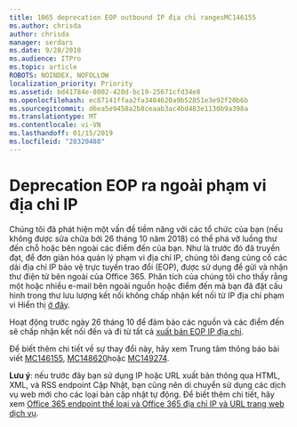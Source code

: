```yaml
---
title: 1065 deprecation EOP outbound IP địa chỉ rangesMC146155
ms.author: chrisda
author: chrisda
manager: serdars
ms.date: 9/28/2018
ms.audience: ITPro
ms.topic: article
ROBOTS: NOINDEX, NOFOLLOW
localization_priority: Priority
ms.assetid: bd41784e-8002-428d-bc19-25671cfd34e8
ms.openlocfilehash: ec87141ffaa2fa3484620a9b52851e3e92f20b6b
ms.sourcegitcommit: d6ea5e9458a2b8ceaab3ac4bd483e1130b9a398a
ms.translationtype: MT
ms.contentlocale: vi-VN
ms.lasthandoff: 01/15/2019
ms.locfileid: "28320488"
---
```

# <a name="deprecation-of-eop-outbound-ip-address-ranges"></a>Deprecation EOP ra ngoài phạm vi địa chỉ IP

Chúng tôi đã phát hiện một vấn đề tiềm năng với các tổ chức của bạn (nếu không được sửa chữa bởi 26 tháng 10 năm 2018) có thể phá vỡ luồng thư đến chỗ hoặc bên ngoài các điểm đến của bạn. Như là trước đó đã truyền đạt, để đơn giản hóa quản lý phạm vi địa chỉ IP, chúng tôi đang củng cố các dải địa chỉ IP bảo vệ trực tuyến trao đổi (EOP), được sử dụng để gửi và nhận thư điện tử bên ngoài của Office 365. Phân tích của chúng tôi cho thấy rằng một hoặc nhiều e-mail bên ngoài nguồn hoặc điểm đến mà bạn đã đặt cấu hình trong thư lưu lượng kết nối không chấp nhận kết nối từ IP địa chỉ phạm vi Hiển thị [ở đây](https://docs.microsoft.com/office365/SecurityCompliance/eop/exchange-online-protection-ip-addresses).
  
Hoạt động trước ngày 26 tháng 10 để đảm bảo các nguồn và các điểm đến sẽ chấp nhận kết nối đến và đi từ tất cả [xuất bản EOP IP địa chỉ](https://docs.microsoft.com/office365/SecurityCompliance/eop/exchange-online-protection-ip-addresses).
  
Để biết thêm chi tiết về sự thay đổi này, hãy xem Trung tâm thông báo bài viết [MC146155](https://portal.office.com/AdminPortal/home?switchtomodern=true#/MessageCenter?id=MC146155), [MC148620](https://portal.office.com/AdminPortal/home?switchtomodern=true#/MessageCenter?id=MC148620)hoặc [MC149274](https://portal.office.com/AdminPortal/home?switchtomodern=true#/MessageCenter?id=MC149274).
  
 **Lưu ý**: nếu trước đây bạn sử dụng IP hoặc URL xuất bản thông qua HTML, XML, và RSS endpoint Cập Nhật, bạn cũng nên di chuyển sử dụng các dịch vụ web mới cho các loại bản cập nhật tự động. Để biết thêm chi tiết, hãy xem [Office 365 endpoint thể loại và Office 365 địa chỉ IP và URL trang web dịch vụ](https://techcommunity.microsoft.com/t5/Office-365-Blog/Announcing-Office-365-endpoint-categories-and-Office-365-IP/ba-p/177638).
  

